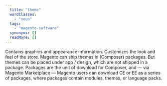 ```yaml
---
  title: "theme"
  wordClasses: 
    - "noun"
  tags: 
    - "magento-software"
  synonyms: []
  readMore: []
---
```

Contains graphics and appearance information. Customizes the look and feel of the store.
Magento can ship themes in (Composer) packages. But themes can be placed under app / design, which are not shipped in a package. Packages are the unit of download for Composer, and — via Magento Marketplace — Magento users can download CE or EE as a series of packages, where packages contain modules, themes, or language packs.